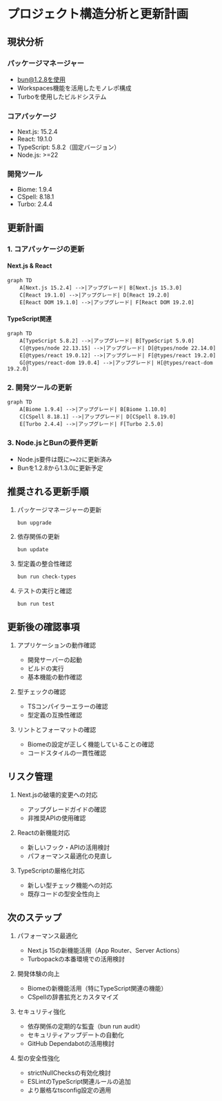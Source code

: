 # プロジェクト構造分析と更新計画

## 現状分析

### パッケージマネージャー
- bun@1.2.8を使用
- Workspaces機能を活用したモノレポ構成
- Turboを使用したビルドシステム

### コアパッケージ
- Next.js: 15.2.4
- React: 19.1.0
- TypeScript: 5.8.2（固定バージョン）
- Node.js: >=22

### 開発ツール
- Biome: 1.9.4
- CSpell: 8.18.1
- Turbo: 2.4.4

## 更新計画

### 1. コアパッケージの更新

#### Next.js & React
```mermaid
graph TD
    A[Next.js 15.2.4] -->|アップグレード| B[Next.js 15.3.0]
    C[React 19.1.0] -->|アップグレード| D[React 19.2.0]
    E[React DOM 19.1.0] -->|アップグレード| F[React DOM 19.2.0]
```

#### TypeScript関連
```mermaid
graph TD
    A[TypeScript 5.8.2] -->|アップグレード| B[TypeScript 5.9.0]
    C[@types/node 22.13.15] -->|アップグレード| D[@types/node 22.14.0]
    E[@types/react 19.0.12] -->|アップグレード| F[@types/react 19.2.0]
    G[@types/react-dom 19.0.4] -->|アップグレード| H[@types/react-dom 19.2.0]
```

### 2. 開発ツールの更新

```mermaid
graph TD
    A[Biome 1.9.4] -->|アップグレード| B[Biome 1.10.0]
    C[CSpell 8.18.1] -->|アップグレード| D[CSpell 8.19.0]
    E[Turbo 2.4.4] -->|アップグレード| F[Turbo 2.5.0]
```

### 3. Node.jsとBunの要件更新
- Node.js要件は既に`>=22`に更新済み
- Bunを1.2.8から1.3.0に更新予定

## 推奨される更新手順

1. パッケージマネージャーの更新
   ```bash
   bun upgrade
   ```

2. 依存関係の更新
   ```bash
   bun update
   ```

3. 型定義の整合性確認
   ```bash
   bun run check-types
   ```

4. テストの実行と確認
   ```bash
   bun run test
   ```

## 更新後の確認事項

1. アプリケーションの動作確認
   - 開発サーバーの起動
   - ビルドの実行
   - 基本機能の動作確認

2. 型チェックの確認
   - TSコンパイラーエラーの確認
   - 型定義の互換性確認

3. リントとフォーマットの確認
   - Biomeの設定が正しく機能していることの確認
   - コードスタイルの一貫性確認

## リスク管理

1. Next.jsの破壊的変更への対応
   - アップグレードガイドの確認
   - 非推奨APIの使用確認

2. Reactの新機能対応
   - 新しいフック・APIの活用検討
   - パフォーマンス最適化の見直し

3. TypeScriptの厳格化対応
   - 新しい型チェック機能への対応
   - 既存コードの型安全性向上

## 次のステップ

1. パフォーマンス最適化
   - Next.js 15の新機能活用（App Router、Server Actions）
   - Turbopackの本番環境での活用検討

2. 開発体験の向上
   - Biomeの新機能活用（特にTypeScript関連の機能）
   - CSpellの辞書拡充とカスタマイズ

3. セキュリティ強化
   - 依存関係の定期的な監査（bun run audit）
   - セキュリティアップデートの自動化
   - GitHub Dependabotの活用検討

4. 型の安全性強化
   - strictNullChecksの有効化検討
   - ESLintのTypeScript関連ルールの追加
   - より厳格なtsconfig設定の適用
